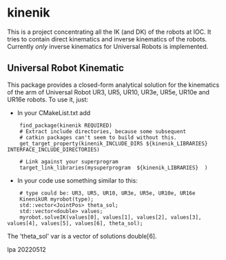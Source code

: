 # kinenik

This is a project concentrating all the IK (and DK) of the robots at IOC. It tries to contain direct kinematics and inverse kinematics of the robots. Currently _only_ inverse kinematics for Universal Robots is implemented.

## Universal Robot Kinematic

This package provides a closed-form analytical solution for the kinematics of the arm of Universal Robot UR3, UR5, UR10, UR3e, UR5e, UR10e and UR16e robots. To use it, just:

* In your CMakeList.txt add

```
    find_package(kinenik REQUIRED)
    # Extract include directories, because some subsequent
    # catkin packages can't seem to build without this.
    get_target_property(kinenik_INCLUDE_DIRS ${kinenik_LIBRARIES} INTERFACE_INCLUDE_DIRECTORIES)

    # Link against your superprogram
    target_link_libraries(mysuperprogram  ${kinenik_LIBRARIES}  )
```

* In your code use something similar to this:
```
    # type could be: UR3, UR5, UR10, UR3e, UR5e, UR10e, UR16e
    KinenikUR myrobot(type);
    std::vector<JointPos> theta_sol;
    std::vector<double> values;
    myrobot.solveIK(values[0], values[1], values[2], values[3],  values[4], values[5], values[6], theta_sol);
```
The 'theta_sol' var is a vector of solutions double[6].

lpa 20220512
